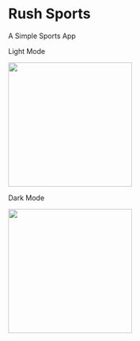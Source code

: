 # Rush Sports
A Simple Sports App

Light Mode

<img src="https://user-images.githubusercontent.com/79627666/197888749-85fc86eb-ab7d-4239-97b0-cda49f2c5bcc.png" width="250" >

Dark Mode

<img src="https://user-images.githubusercontent.com/79627666/196587501-ac364faa-471f-411b-b022-9a8fb1bf8d43.PNG" width="250" >

